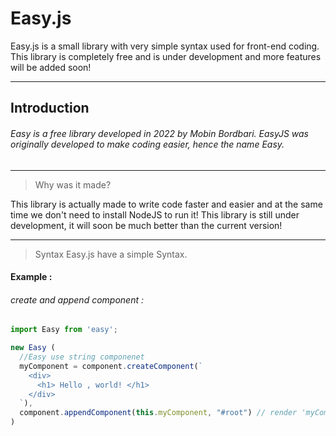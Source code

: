 # Easy.js
Easy.js is a small library with very simple syntax used for front-end coding. This library is completely free and is under development and more features will be added soon!

---
## Introduction

###### Easy is a free library developed in 2022 by Mobin Bordbari. EasyJS was originally developed to make coding easier, hence the name Easy.
---

> Why was it made?


This library is actually made to write code faster and easier and at the same time we don't need to install NodeJS to run it!
This library is still under development, it will soon be much better than the current version!

---

> Syntax
Easy.js have a simple Syntax.

#### Example :

###### create and append component :
```javascript
import Easy from 'easy';

new Easy (
  //Easy use string componenet
  myComponent = component.createComponent(`
    <div>
      <h1> Hello , world! </h1>
    </div>
  `),
  component.appendComponent(this.myComponent, "#root") // render 'myComponent' in root element  
)
```